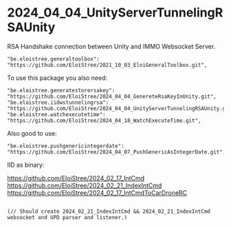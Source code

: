 # 2024_04_04_UnityServerTunnelingRSAUnity
RSA Handshake connection between Unity and IMMO Websocket Server.


```
"be.eloistree.generaltoolbox": "https://github.com/EloiStree/2021_10_03_EloiGeneralToolbox.git",
```
To use this package you also need:

```
"be.eloistree.generatestorersakey": "https://github.com/EloiStree/2024_04_04_GenereteRsaKeyInUnity.git",
"be.eloistree.iidwstunnelingrsa": "https://github.com/EloiStree/2024_04_04_UnityServerTunnelingRSAUnity.git",
"be.eloistree.watchexecutetime": "https://github.com/EloiStree/2024_04_18_WatchExecuteTime.git",

```

Also good to use: 
```
"be.eloistree.pushgenericintegerdate": "https://github.com/EloiStree/2024_04_07_PushGenericAsIntegerDate.git",
```

IID as binary:

https://github.com/EloiStree/2024_02_17_IntCmd
https://github.com/EloiStree/2024_02_21_IndexIntCmd
https://github.com/EloiStree/2024_02_17_IntCmdToCarDroneRC
```

(// Should create 2024_02_21_IndexIntCmd && 2024_02_21_IndexIntCmd websocket and UPD parser and listener.)

```
